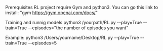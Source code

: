 Prerequisites
RL project require Gym and python3. You can go this link to install: "gym https://gym.openai.com/docs/"

Training and runnig models
python3 /yourpath/RL.py --play=True --train=True --episodes="the number of episodes you want"

Example: python3 /Users/yourname/Desktop/RL.py --play=True --train=True --episodes=5



